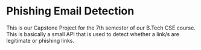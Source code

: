 # Phishing Email Detection

This is our Capstone Project for the 7th semester of our B.Tech CSE course. This is basically a small API that is used to detect whether a link/s are legitimate or phishing links.
